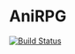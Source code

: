 # AniRPG
[![Build Status](https://dev.azure.com/anirpg/AniRPG/_apis/build/status/AniRPG-CI?branchName=master)](https://dev.azure.com/anirpg/AniRPG/_build/latest?definitionId=1&branchName=master)
